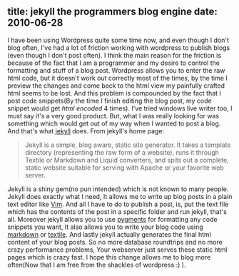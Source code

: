 title: jekyll the programmers blog engine
date: 2010-06-28
---

I have been using Wordpress quite some time now, and even though I don't blog often, 
I've had a lot of friction working with wordpress to publish blogs (even though
I don't post often). I think the main reason for the friction is because of the
fact that I am a programmer and my desire to control the formatting and stuff of
a blog post. Wordpress allows you to enter the raw html code, but it doesn't work 
out correctly most of the times, by the time I preview the changes and come back
to the html view my painfully crafted html seems to be lost. And this problem is 
compounded by the fact that I post code snippets(By the time I finish editing
the blog post, my code snippet would get *html encoded* 4 times).
I've tried windows live writer too, I must say it's a very good
product. But, what I was really looking for was something which would get out of
my way when I wanted to post a blog. And that's what [jekyll][1] does. From
jekyll's home page:

> Jekyll is a simple, blog aware, static site generator. It takes a template directory 
> (representing the raw form of a website), runs it through Textile or Markdown and Liquid converters,
> and spits out a complete, static website suitable for serving with Apache or your favorite web server.

Jekyll is a shiny gem(no pun intended) which is not known to many people. Jekyll
does exactly what I need, It allows me to write up blog posts in a plain text
editor like [Vim][2]. And all I have to do to publish a post, is, put the text file
which has the contents of the post in a specific folder and run jekyll, that's all. Moreover jekyll
allows you to use [pygments][3] for formatting any code snippets you want, It
also allows you to write your blog code using [markdown][4] or [textile][5]. And
lastly jekyll actually generates the final html content of your blog posts. So
no more database roundtrips and no more crazy performance problems, Your
webserver just serves these static html pages which is crazy fast. I hope this
change allows me to blog more often(Now that I am free from the shackles of
wordpress :) ).

  [1]: http://wiki.github.com/mojombo/jekyll/ "Jekyll a blog aware static site generator"
  [2]: http://vim.org "Well Vim is actually a very powerful editor"
  [3]: http://pygments.org "An awesome Python syntax highlighter"
  [4]: http://daringfireball.net/projects/markdown
  [5]: http://en.wikipedia.org/wiki/Textile_(markup_language)
